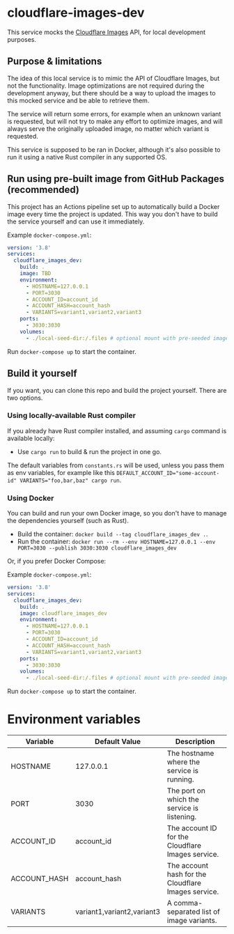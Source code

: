 # cloudflare-images-dev

This service mocks the [Cloudflare Images](https://www.cloudflare.com/developer-platform/cloudflare-images/) API, for local development purposes.

## Purpose & limitations

The idea of this local service is to mimic the API of Cloudflare Images, but not the functionality. Image optimizations are not required during the development anyway, but there should be a way to upload the images to this mocked service and be able to retrieve them.

The service will return some errors, for example when an unknown variant is requested, but will not try to make any effort to optimize images, and will always serve the originally uploaded image, no matter which variant is requested.

This service is supposed to be ran in Docker, although it's also possible to run it using a native Rust compiler in any supported OS.

## Run using pre-built image from GitHub Packages (recommended)

This project has an Actions pipeline set up to automatically build a Docker image every time the project is updated. This way you don't have to build the service yourself and can use it immediately.

Example `docker-compose.yml`:

```yaml
version: '3.8'
services:
  cloudflare_images_dev:
    build: .
    image: TBD
    environment:
      - HOSTNAME=127.0.0.1
      - PORT=3030
      - ACCOUNT_ID=account_id
      - ACCOUNT_HASH=account_hash
      - VARIANTS=variant1,variant2,variant3
    ports:
      - 3030:3030
    volumes:
      - ./local-seed-dir:/.files # optional mount with pre-seeded images
```

Run `docker-compose up` to start the container.

## Build it yourself

If you want, you can clone this repo and build the project yourself. There are two options.

### Using locally-available Rust compiler

If you already have Rust compiler installed, and assuming `cargo` command is available locally:

- Use `cargo run` to build & run the project in one go.

The default variables from `constants.rs` will be used, unless you pass them as env variables, for example like this `DEFAULT_ACCOUNT_ID="some-account-id" VARIANTS="foo,bar,baz" cargo run`.

### Using Docker

You can build and run your own Docker image, so you don't have to manage the dependencies yourself (such as Rust).

- Build the container: `docker build --tag cloudflare_images_dev .`.
- Run the container: `docker run --rm --env HOSTNAME=127.0.0.1 --env PORT=3030 --publish 3030:3030 cloudflare_images_dev`

Or, if you prefer Docker Compose:

Example `docker-compose.yml`:

```yaml
version: '3.8'
services:
  cloudflare_images_dev:
    build: .
    image: cloudflare_images_dev
    environment:
      - HOSTNAME=127.0.0.1
      - PORT=3030
      - ACCOUNT_ID=account_id
      - ACCOUNT_HASH=account_hash
      - VARIANTS=variant1,variant2,variant3
    ports:
      - 3030:3030
    volumes:
      - ./local-seed-dir:/.files # optional mount with pre-seeded images
```

Run `docker-compose up` to start the container.

# Environment variables

| Variable     | Default Value | Description |
|--------------|---------------|-------------|
| HOSTNAME     | 127.0.0.1     | The hostname where the service is running. |
| PORT         | 3030          | The port on which the service is listening. |
| ACCOUNT_ID   | account_id    | The account ID for the Cloudflare Images service. |
| ACCOUNT_HASH | account_hash  | The account hash for the Cloudflare Images service. |
| VARIANTS     | variant1,variant2,variant3 | A comma-separated list of image variants. |
